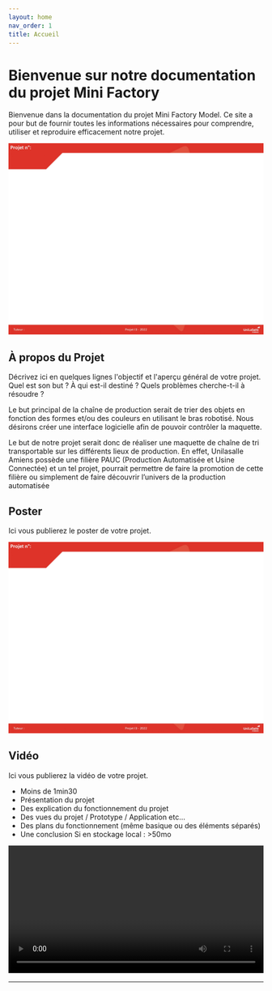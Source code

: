 ```yaml
---
layout: home
nav_order: 1
title: Accueil
---
```


# Bienvenue sur notre documentation du projet Mini Factory

Bienvenue dans la documentation du projet Mini Factory Model. Ce site a pour but de fournir toutes les informations nécessaires pour comprendre, utiliser et reproduire efficacement notre projet.

![Illustration vectorielle colorée avec un fond blanc, montrant un atelier équipé pour un projet de conception mécanique, électronique et informatique](images/poster.jpg)

## À propos du Projet

Décrivez ici en quelques lignes l'objectif et l'aperçu général de votre projet. Quel est son but ? À qui est-il destiné ? Quels problèmes cherche-t-il à résoudre ?

Le but principal de la chaîne de production serait de trier des objets en fonction des formes et/ou des couleurs en utilisant le bras robotisé. Nous désirons créer une interface logicielle afin de pouvoir contrôler la maquette.

Le but de notre projet serait donc de réaliser une maquette de chaîne de tri transportable sur les différents lieux de production. En effet, Unilasalle Amiens possède une filière PAUC (Production Automatisée et Usine Connectée) et un tel projet, pourrait permettre de faire la promotion de cette filière ou simplement de faire découvrir l’univers de la production automatisée

## Poster

Ici vous publierez le poster de votre projet.

![Poster projet](images/poster.jpg)

## Vidéo

Ici vous publierez la vidéo de votre projet. 
- Moins de 1min30
- Présentation du projet 
- Des explication du fonctionnement du projet
- Des vues du projet / Prototype / Application etc... 
- Des plans du fonctionnement (même basique ou des éléments séparés)
- Une conclusion
Si en stockage local : >50mo

<video src="images/intro_amiens.mp4" controls title="Title"  style="width: 100%;"></video>

---
